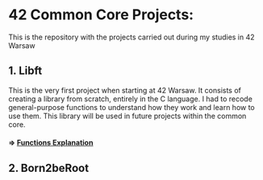 # 42 Common Core Projects:

This is the repository with the projects carried out during my studies in 42 Warsaw 

## 1. Libft
This is the very first project when starting at 42 Warsaw.
It consists of creating a library from scratch, entirely in the C language.
I had to recode general-purpose functions to understand how they work and learn how to use them.
This library will be used in future projects within the common core.

#### => [Functions Explanation](https://github.com/Alejandro2718/42cursus)

## 2. Born2beRoot
